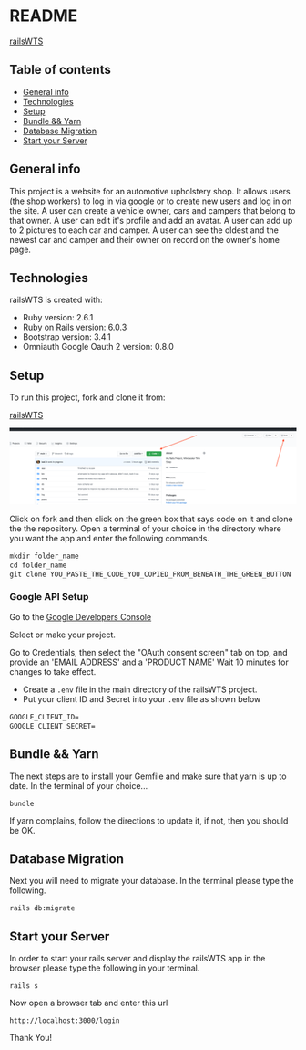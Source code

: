 # README

[railsWTS](https://github.com/kak79/railsWTS)

## Table of contents

* [General info](#general-info)
* [Technologies](#technologies)
* [Setup](#setup)
* [Bundle && Yarn](#bundle&yarn)
* [Database Migration](#database)
* [Start your Server](#server)

## General info

This project is a website for an automotive upholstery shop.  It allows users (the shop workers) to log in via google or to create new users and log in on the site.  A user can create a vehicle owner, cars and campers that belong to that owner.  A user can edit it's profile and add an avatar.  A user can add up to 2 pictures to each car and camper.  A user can see the oldest and the newest car and camper and their owner on record on the owner's home page.

## Technologies

railsWTS is created with:

* Ruby version: 2.6.1
* Ruby on Rails version: 6.0.3
* Bootstrap version: 3.4.1
* Omniauth Google Oauth 2 version: 0.8.0

## Setup

To run this project, fork and clone it from:

[railsWTS](https://github.com/kak79/railsWTS)

![fork&clone](./app/assets/images/howto.png)

Click on fork and then click on the green box that says code on it and clone the the repository.  Open a terminal of your choice in the directory where you want the app and enter the following commands.

```
mkdir folder_name
cd folder_name
git clone YOU_PASTE_THE_CODE_YOU_COPIED_FROM_BENEATH_THE_GREEN_BUTTON
```

### Google API Setup

Go to the [Google Developers Console](https://console.developers.google.com)

Select or make your project.

Go to Credentials, then select the "OAuth consent screen" tab on top, and provide an 'EMAIL ADDRESS' and a 'PRODUCT NAME'
Wait 10 minutes for changes to take effect.

* Create a `.env` file in the main directory of the railsWTS project.
* Put your client ID and Secret into your `.env` file as shown below

```
GOOGLE_CLIENT_ID=
GOOGLE_CLIENT_SECRET=
```

## Bundle && Yarn

The next steps are to install your Gemfile and make sure that yarn is up to date.  In the terminal of your choice...

```
bundle
```

If yarn complains, follow the directions to update it, if not, then you should be OK.

## Database Migration

Next you will need to migrate your database.  In the terminal please type the following.

```
rails db:migrate
```

## Start your Server

In order to start your rails server and display the railsWTS app in the browser please type the following in your terminal.

```
rails s
```

Now open a browser tab and enter this url

```
http://localhost:3000/login
```

Thank You!
